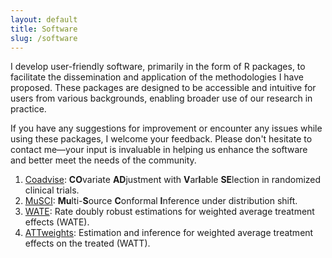 ```yaml
---
layout: default
title: Software
slug: /software
---
```


I develop user-friendly software, primarily in the form of R packages, to facilitate the dissemination and application of the methodologies I have proposed. These packages are designed to be accessible and intuitive for users from various backgrounds, enabling broader use of our research in practice.

If you have any suggestions for improvement or encounter any issues while using these packages, I welcome your feedback. Please don't hesitate to contact me—your input is invaluable in helping us enhance the software and better meet the needs of the community.

<ol>	
<li><a href="https://github.com/yiliu1998/Coadvise" target="_blank"> Coadvise</a>: <b>CO</b>variate <b>AD</b>justment with <b>V</b>ar<b>I</b>able <b>SE</b>lection in randomized clinical trials.
</li>

<li><a href="https://github.com/yiliu1998/MuSCI" target="_blank"> MuSCI</a>: <b>Mu</b>lti-<b>S</b>ource <b>C</b>onformal <b>I</b>nference under distribution shift. 
</li>

<li><a href="https://github.com/yiliu1998/WATE" target="_blank"> WATE</a>: Rate doubly robust estimations for weighted average treatment effects (WATE). 
</li>

<li><a href="https://github.com/yiliu1998/ATTweights" target="_blank"> ATTweights</a>: Estimation and inference for weighted average treatment effects on the treated (WATT).
</li>

</ol>
